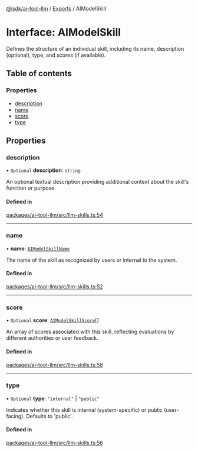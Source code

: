 [@isdk/ai-tool-llm](../README.md) / [Exports](../modules.md) / AIModelSkill

# Interface: AIModelSkill

Defines the structure of an individual skill, including its name, description (optional), type, and scores (if available).

## Table of contents

### Properties

- [description](AIModelSkill.md#description)
- [name](AIModelSkill.md#name)
- [score](AIModelSkill.md#score)
- [type](AIModelSkill.md#type)

## Properties

### description

• `Optional` **description**: `string`

An optional textual description providing additional context about the skill's function or purpose.

#### Defined in

[packages/ai-tool-llm/src/llm-skills.ts:54](https://github.com/isdk/ai-tool-llm.js/blob/203032ba889a8cda6860e4618184af86a439da21/src/llm-skills.ts#L54)

___

### name

• **name**: [`AIModelSkillName`](../modules.md#aimodelskillname)

The name of the skill as recognized by users or internal to the system.

#### Defined in

[packages/ai-tool-llm/src/llm-skills.ts:52](https://github.com/isdk/ai-tool-llm.js/blob/203032ba889a8cda6860e4618184af86a439da21/src/llm-skills.ts#L52)

___

### score

• `Optional` **score**: [`AIModelSkillScore`](AIModelSkillScore.md)[]

An array of scores associated with this skill, reflecting evaluations by different authorities or user feedback.

#### Defined in

[packages/ai-tool-llm/src/llm-skills.ts:58](https://github.com/isdk/ai-tool-llm.js/blob/203032ba889a8cda6860e4618184af86a439da21/src/llm-skills.ts#L58)

___

### type

• `Optional` **type**: ``"internal"`` \| ``"public"``

Indicates whether this skill is internal (system-specific) or public (user-facing). Defaults to 'public'.

#### Defined in

[packages/ai-tool-llm/src/llm-skills.ts:56](https://github.com/isdk/ai-tool-llm.js/blob/203032ba889a8cda6860e4618184af86a439da21/src/llm-skills.ts#L56)

